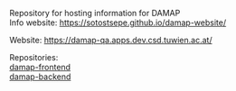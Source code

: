 Repository for hosting information for DAMAP  
Info website: https://sotostsepe.github.io/damap-website/  

Website: https://damap-qa.apps.dev.csd.tuwien.ac.at/

Repositories:  
[damap-frontend](https://github.com/tuwien-csd/damap-backend)  
[damap-backend](https://github.com/tuwien-csd/damap-frontend)
